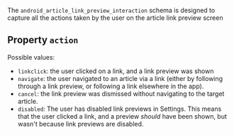 The `android_article_link_preview_interaction` schema is designed to capture all the actions taken by the user on the article link preview screen

## Property `action`
 Possible values:
 - `linkclick`: the user clicked on a link, and a link preview was shown
 - `navigate`: the user navigated to an article via a link (either by following through a link preview, or following a link elsewhere in the app).
 - `cancel`: the link preview was dismissed without navigating to the target article.
 - `disabled`: The user has disabled link previews in Settings. This means that the user clicked a link, and a preview *should* have been shown, but wasn't because link previews are disabled.